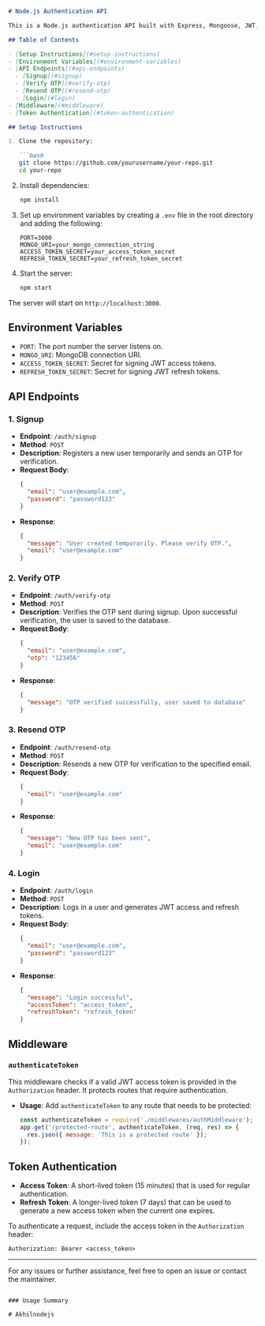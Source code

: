 

```markdown
# Node.js Authentication API

This is a Node.js authentication API built with Express, Mongoose, JWT, and bcrypt. It supports user signup with OTP verification, login with JWT token generation, and OTP resend functionality.

## Table of Contents

- [Setup Instructions](#setup-instructions)
- [Environment Variables](#environment-variables)
- [API Endpoints](#api-endpoints)
  - [Signup](#signup)
  - [Verify OTP](#verify-otp)
  - [Resend OTP](#resend-otp)
  - [Login](#login)
- [Middleware](#middleware)
- [Token Authentication](#token-authentication)

## Setup Instructions

1. Clone the repository:

   ```bash
   git clone https://github.com/yourusername/your-repo.git
   cd your-repo
   ```

2. Install dependencies:

   ```bash
   npm install
   ```

3. Set up environment variables by creating a `.env` file in the root directory and adding the following:

   ```plaintext
   PORT=3000
   MONGO_URI=your_mongo_connection_string
   ACCESS_TOKEN_SECRET=your_access_token_secret
   REFRESH_TOKEN_SECRET=your_refresh_token_secret
   ```

4. Start the server:

   ```bash
   npm start
   ```

The server will start on `http://localhost:3000`.

## Environment Variables

- `PORT`: The port number the server listens on.
- `MONGO_URI`: MongoDB connection URI.
- `ACCESS_TOKEN_SECRET`: Secret for signing JWT access tokens.
- `REFRESH_TOKEN_SECRET`: Secret for signing JWT refresh tokens.

## API Endpoints

### 1. Signup

- **Endpoint**: `/auth/signup`
- **Method**: `POST`
- **Description**: Registers a new user temporarily and sends an OTP for verification.
- **Request Body**:
  ```json
  {
    "email": "user@example.com",
    "password": "password123"
  }
  ```
- **Response**:
  ```json
  {
    "message": "User created temporarily. Please verify OTP.",
    "email": "user@example.com"
  }
  ```

### 2. Verify OTP

- **Endpoint**: `/auth/verify-otp`
- **Method**: `POST`
- **Description**: Verifies the OTP sent during signup. Upon successful verification, the user is saved to the database.
- **Request Body**:
  ```json
  {
    "email": "user@example.com",
    "otp": "123456"
  }
  ```
- **Response**:
  ```json
  {
    "message": "OTP verified successfully, user saved to database"
  }
  ```

### 3. Resend OTP

- **Endpoint**: `/auth/resend-otp`
- **Method**: `POST`
- **Description**: Resends a new OTP for verification to the specified email.
- **Request Body**:
  ```json
  {
    "email": "user@example.com"
  }
  ```
- **Response**:
  ```json
  {
    "message": "New OTP has been sent",
    "email": "user@example.com"
  }
  ```

### 4. Login

- **Endpoint**: `/auth/login`
- **Method**: `POST`
- **Description**: Logs in a user and generates JWT access and refresh tokens.
- **Request Body**:
  ```json
  {
    "email": "user@example.com",
    "password": "password123"
  }
  ```
- **Response**:
  ```json
  {
    "message": "Login successful",
    "accessToken": "access_token",
    "refreshToken": "refresh_token"
  }
  ```

## Middleware

### `authenticateToken`

This middleware checks if a valid JWT access token is provided in the `Authorization` header. It protects routes that require authentication.

- **Usage**:
  Add `authenticateToken` to any route that needs to be protected:
  ```javascript
  const authenticateToken = require('./middlewares/authMiddleware');
  app.get('/protected-route', authenticateToken, (req, res) => {
    res.json({ message: 'This is a protected route' });
  });
  ```

## Token Authentication

- **Access Token**: A short-lived token (15 minutes) that is used for regular authentication.
- **Refresh Token**: A longer-lived token (7 days) that can be used to generate a new access token when the current one expires.

To authenticate a request, include the access token in the `Authorization` header:
```
Authorization: Bearer <access_token>
```

---

For any issues or further assistance, feel free to open an issue or contact the maintainer.
```

### Usage Summary

#   A k h i l n o d e j s  
 